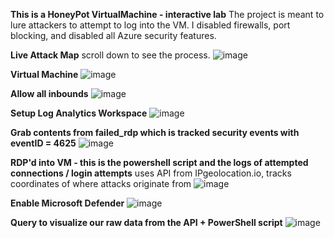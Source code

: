 **This is a HoneyPot VirtualMachine - interactive lab**
The project is meant to lure attackers to attempt to log into the VM. I disabled firewalls, port blocking, and disabled all Azure security features.

**Live Attack Map**
scroll down to see  the process.
![image](https://github.com/SchmaltzVisuals/AzureSentinelLiveAttackMap/assets/38481385/47ce9eb1-07ad-4832-a935-da82c8541ed7)


**Virtual Machine**
![image](https://github.com/SchmaltzVisuals/AzureSentinelLiveAttackMap/assets/38481385/f72aa734-5d6b-4d96-983e-0b7f0f18951a)

**Allow all inbounds**
![image](https://github.com/SchmaltzVisuals/AzureSentinelLiveAttackMap/assets/38481385/8f3d191d-9ae8-46e0-b923-3c2fbfa09eaa)

**Setup Log Analytics Workspace**
![image](https://github.com/SchmaltzVisuals/AzureSentinelLiveAttackMap/assets/38481385/d95c7aad-07f7-4967-8893-54cfeff57633)

**Grab contents from failed_rdp which is tracked security events with eventID = 4625**
![image](https://github.com/SchmaltzVisuals/AzureSentinelLiveAttackMap/assets/38481385/9379365c-6124-4a16-b0b7-49bd27de9921)

**RDP'd into VM - this is the powershell script and the logs of attempted connections / login attempts**
uses API from IPgeolocation.io, tracks coordinates of where attacks originate from
![image](https://github.com/SchmaltzVisuals/AzureSentinelLiveAttackMap/assets/38481385/29d61bf6-1d45-408b-80ca-5c36781b149b)

**Enable Microsoft Defender**
![image](https://github.com/SchmaltzVisuals/AzureSentinelLiveAttackMap/assets/38481385/035df2da-efc7-4586-b549-fba8256f1c51)

**Query to visualize our raw data from the API + PowerShell script**
![image](https://github.com/SchmaltzVisuals/AzureSentinelLiveAttackMap/assets/38481385/427610da-7afc-4dee-b62e-f43df0f8e02c)

